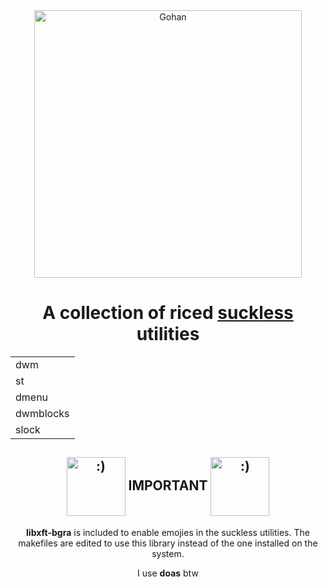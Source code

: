 <div align="center">
  <img src="https://i.imgur.com/fJcmwnu.png" alt="Gohan" align="center" width=428>
</div>

<div align="center">
  <h1>A collection of riced <a href="https://suckless.org/">suckless</a> utilities</h1>
</div>

<b>
  <div align="center">
    <table>
      <tr>
        <td>dwm</td>
      </tr>
      <tr>
        <td>st</td>
      </tr>
      <tr>
        <td>dmenu</td>
      </tr>
      <tr>
        <td>dwmblocks</td>
      </tr>
      <tr>
        <td>slock</td>
      </tr>
    </table>
  </div>
</b>

<div align="center">
  <h2>
    <img src="https://i.imgur.com/nPRyR0D.png" alt=":)" align="center" width=94>
    IMPORTANT
    <img src="https://i.imgur.com/BCr42Jf.png" alt=":)" align="center" width=94>
  </h2>
</div>

<div align="center">
  <p>
    <b>libxft-bgra</b> is included to enable emojies in the suckless utilities.
    The makefiles are edited to use this library instead of the one installed on
    the system.
  </p>
  <p>
    I use <b>doas</b> btw
  </p>
</div>
